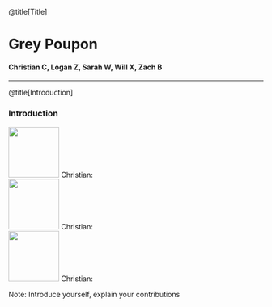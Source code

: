 @title[Title]

# Grey Poupon

#### Christian C, Logan Z, Sarah W, Will X, Zach B

---

@title[Introduction]

### Introduction

<img src="https://cjcarrollsite.files.wordpress.com/2017/09/7-copy2.jpg" width="100" height="100" />
Christian:<br/>
<img src="https://cjcarrollsite.files.wordpress.com/2017/09/7-copy2.jpg" width="100" height="100" />
Christian:<br/>
<img src="https://cjcarrollsite.files.wordpress.com/2017/09/7-copy2.jpg" width="100" height="100" />
Christian:<br/>

Note:
Introduce yourself, explain your contributions
